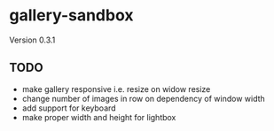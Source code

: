 # gallery-sandbox

Version 0.3.1

## TODO
* make gallery responsive i.e. resize on widow resize
* change number of images in row on dependency of window width
* add support for keyboard
* make proper width and height for lightbox